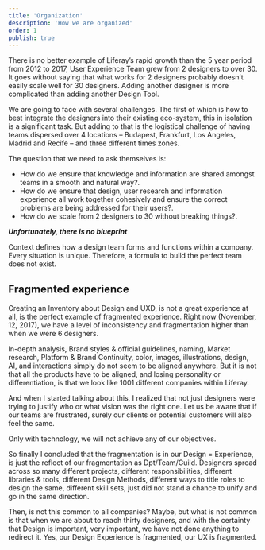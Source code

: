 ```yaml
---
title: 'Organization'
description: 'How we are organized'
order: 1
publish: true
---
```


There is no better example of Liferay’s rapid growth than the 5 year period from 2012 to 2017, User Experience Team grew from 2 designers to over 30. It goes without saying that what works for 2 designers probably doesn’t easily scale well for 30 designers. Adding another designer is more complicated than adding another Design Tool.

We are going to face with several challenges. The first of which is how to best integrate the designers into their existing eco-system, this in isolation is a significant task. But adding to that is the logistical challenge of having teams dispersed over 4 locations – Budapest, Frankfurt, Los Angeles, Madrid and Recife – and three different times zones.

The question that we need to ask themselves is:

-   How do we ensure that knowledge and information are shared amongst teams in a smooth and natural way?.
-   How do we ensure that design, user research and information experience all work together cohesively and ensure the correct problems are being addressed for their users?.
-   How do we scale from 2 designers to 30 without breaking things?.

_**Unfortunately, there is no blueprint**_

Context defines how a design team forms and functions within a company. Every situation is unique. Therefore, a formula to build the perfect team does not exist.

## Fragmented experience

Creating an Inventory about Design and UXD, is not a great experience at all, is the perfect example of fragmented experience. Right now (November, 12, 2017), we have a level of inconsistency and fragmentation higher than when we were 6 designers.

In-depth analysis, Brand styles & official guidelines, naming, Market research, Platform & Brand Continuity, color, images, illustrations, design, AI, and interactions simply do not seem to be aligned anywhere. But it is not that all the products have to be aligned, and losing personality or differentiation, is that we look like 1001 different companies within Liferay.

And when I started talking about this, I realized that not just designers were trying to justify who or what vision was the right one. Let us be aware that if our teams are frustrated, surely our clients or potential customers will also feel the same.

Only with technology, we will not achieve any of our objectives.

So finally I concluded that the fragmentation is in our Design = Experience, is just the reflect of our fragmentation as Dpt/Team/Guild. Designers spread across so many different projects, different responsibilities, different libraries & tools, different Design Methods, different ways to title roles to design the same, different skill sets, just did not stand a chance to unify and go in the same direction.

Then, is not this common to all companies? Maybe, but what is not common is that when we are about to reach thirty designers, and with the certainty that Design is important, very important, we have not done anything to redirect it. Yes, our Design Experience is fragmented, our UX is fragmented.
